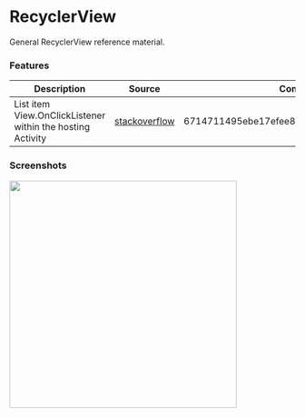 # RecyclerView
General RecyclerView reference material.

### Features

| Description | Source | Commit |
| --- | --- | --- |
| List item View.OnClickListener within the hosting Activity | [stackoverflow](https://stackoverflow.com/a/35970678/5145424) | 6714711495ebe17efee819ab6bbb9b5c63b822d4 |

### Screenshots

<img src="https://cloud.githubusercontent.com/assets/17537867/26339525/1efa8f7c-3f4e-11e7-97a0-fc35fde82d2d.png" width=400 >
